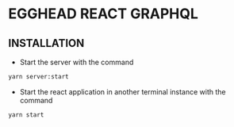 # EGGHEAD REACT GRAPHQL

## INSTALLATION

- Start the server with the command

```bash
yarn server:start
```

- Start the react application in another terminal instance with the command

```bash
yarn start
```
